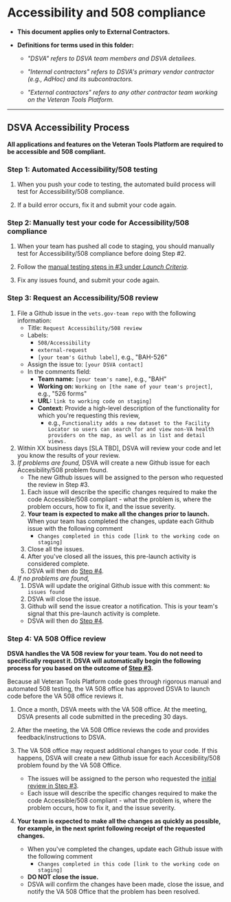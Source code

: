 # Accessibility and 508 compliance

* **This document applies only to External Contractors.**

* **Definitions for terms used in this folder:**

  * *"DSVA" refers to DSVA team members and DSVA detailees.*

  * *"Internal contractors" refers to DSVA's primary vendor contractor (e.g., AdHoc) and its subcontractors.*

  * *"External contractors" refers to any other contractor team working on the Veteran Tools Platform.*

<hr>


## DSVA Accessibility Process

**All applications and features on the Veteran Tools Platform are required to be accessible and 508 compliant.** 

### Step 1: Automated Accessibility/508 testing

1. When you push your code to testing, the automated build process will test for Accessibility/508 compliance.

1. If a build error occurs, fix it and submit your code again.


### Step 2: Manually test your code for Accessibility/508 compliance

1. When your team has pushed all code to staging, you should manually test for Accessibility/508 compliance before doing Step #2.

1. Follow the [manual testing steps in #3 under *Launch Criteria*](https://github.com/department-of-veterans-affairs/vets.gov-team/blob/master/Work%20Practices/Accessibility%20and%20508/a11y-508-launch-guidelines.md#launch-criteria).

1. Fix any issues found, and submit your code again.


### Step 3: Request an Accessibility/508 review

1. File a Github issue in the ```vets.gov-team repo``` with the following information:
    * Title: ```Request Accessibility/508 review```
    * Labels: 
      * ```508/Accessibility```
      * ```external-request```
      * ```[your team's Github label]```, e.g., "BAH-526"
    * Assign the issue to: ```[your DSVA contact]```
    * In the comments field: 
      * **Team name:** ```[your team's name]```, e.g., "BAH"
      * **Working on:** ```Working on [the name of your team's project]```, e.g., "526 forms"
      * **URL:** ```link to working code on staging]``` 
      * **Context:** Provide a high-level description of the functionality for which you're requesting this review, 
        * e.g., ```Functionality adds a new dataset to the Facility Locator so users can search for and view non-VA health providers on the map, as well as in list and detail views.```     
1. Within XX business days [SLA TBD], DSVA will review your code and let you know the results of your review.
1. *If problems are found,* DSVA will create a new Github issue for each Accesibility/508 problem found. 
    * The new Github issues will be assigned to the person who requested the review in Step #3. 
    1. Each issue will describe the specific changes required to make the code Accessible/508 compliant - what the problem is, where the problem occurs, how to fix it, and the issue severity.
    1. **Your team is expected to make all the changes prior to launch.** When your team has completed the changes, update each Github issue with the following comment
        * ```Changes completed in this code [link to the working code on staging]```
    1. Close all the issues.
    1. After you've closed all the issues, this pre-launch activity is considered complete.
    1. DSVA will then do [Step #4](#step-4-va-508-office-review).
1. *If no problems are found,* 
    1. DSVA will update the original Github issue with this comment: ```No issues found```
    1. DSVA will close the issue.
    1. Github will send the issue creator a notification. This is your team's signal that this pre-launch activity is complete.
    * DSVA will then do [Step #4](#step-4-va-508-office-review).


### Step 4: VA 508 Office review

**DSVA handles the VA 508 review for your team. You do not need to specifically request it. DSVA will automatically begin the following process for you based on the outcome of [Step #3](#step-3-request-an-accessibility508-review).**

Because all Veteran Tools Platform code goes through rigorous manual and automated 508 testing, the VA 508 office has approved DSVA to launch code before the VA 508 office reviews it. 

1. Once a month, DSVA meets with the VA 508 office. At the meeting, DSVA presents all code submitted in the preceding 30 days.

1. After the meeting, the VA 508 Office reviews the code and provides feedback/instructions to DSVA.

1. The VA 508 office may request additional changes to your code. If this happens, DSVA will create a new Github issue for each Accesibility/508 problem found by the VA 508 Office.
    * The issues will be assigned to the person who requested the [initial review in Step #3](#step-3-request-an-accessibility508-review).
    * Each issue will describe the specific changes required to make the code Accessible/508 compliant - what the problem is, where the problem occurs, how to fix it, and the issue severity. 

1. **Your team is expected to make all the changes as quickly as possible, for example, in the next sprint following receipt of the requested changes.**
    * When you've completed the changes, update each Github issue with the following comment
      * ```Changes completed in this code [link to the working code on staging]```
    * **DO NOT close the issue.**
    * DSVA will confirm the changes have been made, close the issue, and notify the VA 508 Office that the problem has been resolved.
